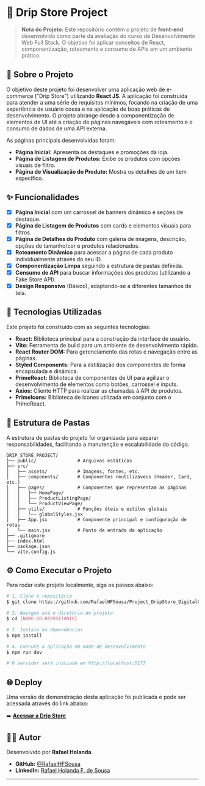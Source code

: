 # 👟 Drip Store Project



> **Nota do Projeto:** Este repositório contém o projeto de **front-end** desenvolvido como parte da avaliação do curso de Desenvolvimento Web Full Stack. O objetivo foi aplicar conceitos de React, componentização, roteamento e consumo de APIs em um ambiente prático.






## 📖 Sobre o Projeto

O objetivo deste projeto foi desenvolver uma aplicação web de e-commerce ("Drip Store") utilizando **React JS**. A aplicação foi construída para atender a uma série de requisitos mínimos, focando na criação de uma experiência de usuário coesa e na aplicação de boas práticas de desenvolvimento. O projeto abrange desde a componentização de elementos de UI até a criação de páginas navegáveis com roteamento e o consumo de dados de uma API externa.

As páginas principais desenvolvidas foram:

  - **Página Inicial:** Apresenta os destaques e promoções da loja.
  - **Página de Listagem de Produtos:** Exibe os produtos com opções visuais de filtro.
  - **Página de Visualização do Produto:** Mostra os detalhes de um item específico.

## ✨ Funcionalidades

  - [x] **Página Inicial** com um carrossel de banners dinâmico e seções de destaque.
  - [x] **Página de Listagem de Produtos** com cards e elementos visuais para filtros.
  - [x] **Página de Detalhes do Produto** com galeria de imagens, descrição, opções de tamanho/cor e produtos relacionados.
  - [x] **Roteamento Dinâmico** para acessar a página de cada produto individualmente através do seu ID.
  - [x] **Componentização Limpa** seguindo a estrutura de pastas definida.
  - [x] **Consumo de API** para buscar informações dos produtos (utilizando a Fake Store API).
  - [x] **Design Responsivo** (Básico), adaptando-se a diferentes tamanhos de tela.

## 🚀 Tecnologias Utilizadas

Este projeto foi construído com as seguintes tecnologias:

  - **React:** Biblioteca principal para a construção da interface de usuário.
  - **Vite:** Ferramenta de build para um ambiente de desenvolvimento rápido.
  - **React Router DOM:** Para gerenciamento das rotas e navegação entre as páginas.
  - **Styled Components:** Para a estilização dos componentes de forma encapsulada e dinâmica.
  - **PrimeReact:** Biblioteca de componentes de UI para agilizar o desenvolvimento de elementos como botões, carrossel e inputs.
  - **Axios:** Cliente HTTP para realizar as chamadas à API de produtos.
  - **PrimeIcons:** Biblioteca de ícones utilizada em conjunto com o PrimeReact.

## 📁 Estrutura de Pastas

A estrutura de pastas do projeto foi organizada para separar responsabilidades, facilitando a manutenção e escalabilidade do código.

```
DRIP_STORE_PROJECT/
├── public/               # Arquivos estáticos
├── src/
│   ├── assets/           # Imagens, fontes, etc.
│   ├── components/       # Componentes reutilizáveis (Header, Card, etc.)
│   ├── pages/            # Componentes que representam as páginas
│   │   ├── HomePage/
│   │   ├── ProductListingPage/
│   │   └── ProductViewPage/
│   ├── utils/            # Funções úteis e estilos globais
│   │   └── globalStyles.jsx
│   ├── App.jsx           # Componente principal e configuração de rotas
│   └── main.jsx          # Ponto de entrada da aplicação
├── .gitignore
├── index.html
├── package.json
└── vite.config.js
```

## ⚙️ Como Executar o Projeto

Para rodar este projeto localmente, siga os passos abaixo:

```bash
# 1. Clone o repositório
$ git clone https://github.com/RafaelHFSousa/Project_DripStore_DigitalCollege.git

# 2. Navegue até o diretório do projeto
$ cd [NOME-DO-REPOSITORIO]

# 3. Instale as dependências
$ npm install

# 4. Execute a aplicação em modo de desenvolvimento
$ npm run dev

# O servidor será iniciado em http://localhost:5173
```

## 🌐 Deploy

Uma versão de demonstração desta aplicação foi publicada e pode ser acessada através do link abaixo:

➡️ **[Acessar a Drip Store](https://projectdripstory.vercel.app/)**


## 👨‍💻 Autor

Desenvolvido por **Rafael Holanda**.

  - **GitHub:** [@RafaelHFSousa](https://github.com/RafaelHFSousa)
  - **LinkedIn:** [Rafael Holanda F. de Sousa](https://linkedin.com/in/rafael-holanda-f-de-sousa-336a27224)

-----
